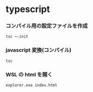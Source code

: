 # typescript

### コンパイル用の設定ファイルを作成

```
tsc –-init
```

### javascript 変換(コンパイル)

```
tsc
```

### WSL の html を開く

```
explorer.exe index.html
```

